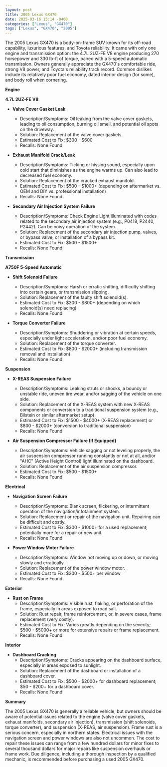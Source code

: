 ```yaml
---
layout: post
title: 2005 Lexus GX470
date: 2025-03-16 15:14 -0400
categories: ["Lexus", "GX470"]
tags: ["Lexus", "GX470", "2005"]
---
```

The 2005 Lexus GX470 is a body-on-frame SUV known for its off-road capability, luxurious features, and Toyota reliability. It came with only one engine and transmission option: the 4.7L 2UZ-FE V8 engine producing 270 horsepower and 330 lb-ft of torque, paired with a 5-speed automatic transmission. Owners generally appreciate the GX470's comfortable ride, strong V8 power, and Toyota's reliability track record. Common dislikes include its relatively poor fuel economy, dated interior design (for some), and body roll when cornering.

**Engine**

**4.7L 2UZ-FE V8**

*   **Valve Cover Gasket Leak**
    *   Description/Symptoms: Oil leaking from the valve cover gaskets, leading to oil consumption, burning oil smell, and potential oil spots on the driveway.
    *   Solution: Replacement of the valve cover gaskets.
    *   Estimated Cost to Fix: $300 - $600
    * Recalls: None Found

*   **Exhaust Manifold Crack/Leak**
    *   Description/Symptoms: Ticking or hissing sound, especially upon cold start that diminishes as the engine warms up. Can also lead to decreased fuel economy.
    *   Solution: Replacement of the cracked exhaust manifold.
    *   Estimated Cost to Fix: $500 - $1000+ (depending on aftermarket vs. OEM and DIY vs. professional installation)
    * Recalls: None Found

*   **Secondary Air Injection System Failure**
    *   Description/Symptoms: Check Engine Light illuminated with codes related to the secondary air injection system (e.g., P0418, P2440, P2442). Can be noisy operation of the system.
    *   Solution: Replacement of the secondary air injection pump, valves, or bypass valve, or installation of a bypass kit.
    *   Estimated Cost to Fix: $500 - $1500+
    * Recalls: None Found

**Transmission**

**A750F 5-Speed Automatic**

*   **Shift Solenoid Failure**
    *   Description/Symptoms: Harsh or erratic shifting, difficulty shifting into certain gears, or transmission slipping.
    *   Solution: Replacement of the faulty shift solenoid(s).
    *   Estimated Cost to Fix: $300 - $800+ (depending on which solenoid(s) need replacing)
    * Recalls: None Found

*   **Torque Converter Failure**
    *   Description/Symptoms: Shuddering or vibration at certain speeds, especially under light acceleration, and/or poor fuel economy.
    *   Solution: Replacement of the torque converter.
    *   Estimated Cost to Fix: $800 - $2000+ (including transmission removal and installation)
    * Recalls: None Found

**Suspension**

*   **X-REAS Suspension Failure**
    *   Description/Symptoms: Leaking struts or shocks, a bouncy or unstable ride, uneven tire wear, and/or sagging of the vehicle on one side.
    *   Solution: Replacement of the X-REAS system with new X-REAS components or conversion to a traditional suspension system (e.g., Bilstein or similar aftermarket setup).
    *   Estimated Cost to Fix: $1500 - $4000+ (X-REAS replacement) or $800 - $2000+ (conversion to traditional suspension)
    * Recalls: None Found

*   **Air Suspension Compressor Failure (If Equipped)**
    *   Description/Symptoms: Vehicle sagging or not leveling properly, the air suspension compressor running constantly or not at all, and/or "AHC" (Active Height Control) light illuminated on the dashboard.
    *   Solution: Replacement of the air suspension compressor.
    *   Estimated Cost to Fix: $500 - $1500+
    * Recalls: None Found

**Electrical**

*   **Navigation Screen Failure**
    *   Description/Symptoms: Blank screen, flickering, or intermittent operation of the navigation/infotainment system.
    *   Solution: Replacement or repair of the navigation unit. Repairing can be difficult and costly.
    *   Estimated Cost to Fix: $300 - $1000+ for a used replacement; potentially more for a repair or new unit.
    * Recalls: None Found

*   **Power Window Motor Failure**
    *   Description/Symptoms: Window not moving up or down, or moving slowly and erratically.
    *   Solution: Replacement of the power window motor.
    *   Estimated Cost to Fix: $200 - $500+ per window
    * Recalls: None Found

**Exterior**

*   **Rust on Frame**
    *   Description/Symptoms: Visible rust, flaking, or perforation of the frame, especially in areas exposed to road salt.
    *   Solution: Rust repair, frame reinforcement, or, in severe cases, frame replacement (very costly).
    *   Estimated Cost to Fix: Varies greatly depending on the severity; $500 - $5000+ or more for extensive repairs or frame replacement.
    *   Recalls: None Found

**Interior**

*   **Dashboard Cracking**
    *   Description/Symptoms: Cracks appearing on the dashboard surface, especially in areas exposed to sunlight.
    *   Solution: Replacement of the dashboard or installation of a dashboard cover.
    *   Estimated Cost to Fix: $500 - $2000+ for dashboard replacement; $50 - $200+ for a dashboard cover.
    * Recalls: None Found

**Summary**

The 2005 Lexus GX470 is generally a reliable vehicle, but owners should be aware of potential issues related to the engine (valve cover gaskets, exhaust manifolds, secondary air injection), transmission (shift solenoids, torque converter), and suspension (X-REAS, air suspension). Frame rust is a serious concern, especially in northern states. Electrical issues with the navigation screen and power windows are also not uncommon. The cost to repair these issues can range from a few hundred dollars for minor fixes to several thousand dollars for major repairs like suspension overhauls or frame work. Due diligence, including a thorough inspection by a qualified mechanic, is recommended before purchasing a used 2005 GX470.

